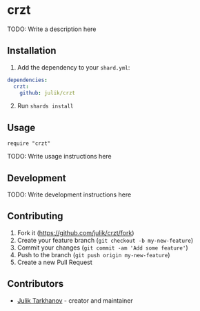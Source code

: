 # crzt

TODO: Write a description here

## Installation

1. Add the dependency to your `shard.yml`:
```yaml
dependencies:
  crzt:
    github: julik/crzt
```
2. Run `shards install`

## Usage

```crystal
require "crzt"
```

TODO: Write usage instructions here

## Development

TODO: Write development instructions here

## Contributing

1. Fork it (<https://github.com/julik/crzt/fork>)
2. Create your feature branch (`git checkout -b my-new-feature`)
3. Commit your changes (`git commit -am 'Add some feature'`)
4. Push to the branch (`git push origin my-new-feature`)
5. Create a new Pull Request

## Contributors

- [Julik Tarkhanov](https://github.com/julik) - creator and maintainer
